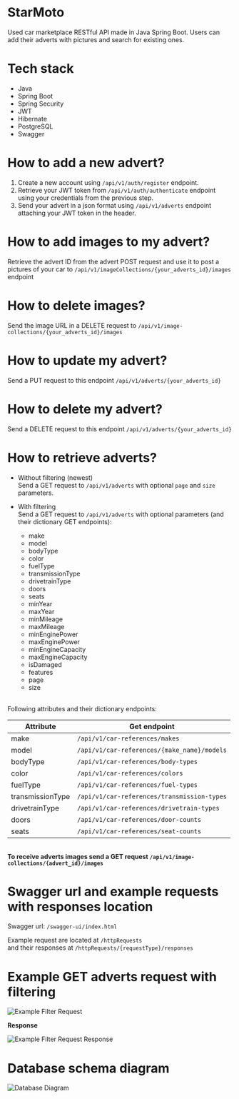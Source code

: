 # StarMoto
Used car marketplace RESTful API made in Java Spring Boot. Users can add their adverts with pictures and search for existing ones.

# Tech stack
- Java
- Spring Boot
- Spring Security
- JWT
- Hibernate
- PostgreSQL
- Swagger

# How to add a new advert?
1. Create a new account using `/api/v1/auth/register` endpoint.
2. Retrieve your JWT token from `/api/v1/auth/authenticate` endpoint using your credentials from the previous step.
3. Send your advert in a json format using `/api/v1/adverts` endpoint attaching your JWT token in the header.

# How to add images to my advert?
Retrieve the advert ID from the advert POST request and use it to post a pictures of your car to `/api/v1/imageCollections/{your_adverts_id}/images` endpoint<br>

# How to delete images?
Send the image URL in a DELETE request to `/api/v1/image-collections/{your_adverts_id}/images`<br>

# How to update my advert?
Send a PUT request to this endpoint `/api/v1/adverts/{your_adverts_id}`<br>

# How to delete my advert?
Send a DELETE request to this endpoint `/api/v1/adverts/{your_adverts_id}`<br>

# How to retrieve adverts?
- Without filtering (newest)<br>
  Send a GET request to `/api/v1/adverts` with optional `page` and `size` parameters.

- With filtering<br>
  Send a GET request to `/api/v1/adverts` with optional parameters (and their dictionary GET endpoints):
  - make
  - model
  - bodyType
  - color
  - fuelType
  - transmissionType
  - drivetrainType
  - doors
  - seats
  - minYear
  - maxYear
  - minMileage
  - maxMileage
  - minEnginePower
  - maxEnginePower
  - minEngineCapacity
  - maxEngineCapacity
  - isDamaged
  - features
  - page
  - size
 
<br>Following attributes and their dictionary endpoints:
 
| Attribute          | Get endpoint                                  |
|--------------------|------------------------------------------------|
| make               | `/api/v1/car-references/makes`                |
| model              | `/api/v1/car-references/{make_name}/models`   |
| bodyType           | `/api/v1/car-references/body-types`           |
| color              | `/api/v1/car-references/colors`               |
| fuelType           | `/api/v1/car-references/fuel-types`           |
| transmissionType   | `/api/v1/car-references/transmission-types`   |
| drivetrainType     | `/api/v1/car-references/drivetrain-types`     |
| doors              | `/api/v1/car-references/door-counts`          |
| seats              | `/api/v1/car-references/seat-counts`          |
  
</br><b>To receive adverts images send a GET request `/api/v1/image-collections/{advert_id}/images`</b>

# Swagger url and example requests with responses location

Swagger url: `/swagger-ui/index.html`

Example request are located at `/httpRequests` </br>and their responses at `/httpRequests/{requestType}/responses`

# Example GET adverts request with filtering

![Example Filter Request](screenshots/exampleGetAdvertsWithFiltersRequest.png)

<b>Response</b>

![Example Filter Request Response](screenshots/exampleGetAdvertsWithFiltersRequestResponse.png)

# Database schema diagram

![Database Diagram](screenshots/databaseDiagram.png)
